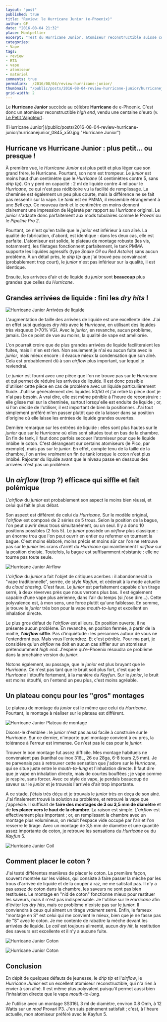 ```yaml
---
layout: "post"
published: true
title: "Review: le Hurricane Junior (e-Phoenix)"
author: GF
date: "2016-08-04 21:32"
place: Montpellier
excerpt: "Test du Hurricane Junior, atomiseur reconstructible suisse construit par e-Phoenix. Surprenant mélange des genres, cet atomiseur n'est pas facile à dompter. Mais une fois que l'on s'y est habitué, la vape est d'une qualité exceptionnelle."
categories:
- Vape
tags:
- review
- RTA
- vape
- atomiseur
- matériel
comments: true
permalink:  /2016/08/04/review-hurricane-junior/
thumbnail: "/public/posts/2016-08-04-review-hurricane-junior/hurricanejunior.jpg"
grid-width: 2
---
```


Le **Hurricane Junior** succède au célèbre **Hurricane** de e-Phoenix. C'est donc un atomiseur reconstructible _high end_, vendu une centaine d'euro (v. [Le Petit Vapoteur](http://www.lepetitvapoteur.com/fr/reparables/2738-hurricane-junior.html)).

<div class='wrap-left' markdown="1">
![Hurricane Junior](/public/posts/2016-08-04-review-hurricane-junior/hurricanejunior_0845_x50.jpg "Hurricane Junior")
</div>

## Hurricane vs Hurricane Junior : plus petit... ou presque !

À première vue, le _Hurricane Junior_ est plus petit et plus léger que son grand frère, le Hurricane. Pourtant, son nom est trompeur. Le _junior_ est moins haut d'un centimètre que le _Hurricane_ (4 centimètres contre 5, sans _drip tip_). On y perd en capacité : 2 ml de liquide contre 4 ml pour le _Hurricane_, ce qui n'est pas rédibitoire vu la facilité de remplissage. La cheminée est également un peu plus courte, mais la différence ne se fait pas ressentir sur la vape. Le _tank_ est en PMMA, il ressemble étrangement à une _Bell cap_. Ce nouveau _tank_ et le centimètre en moins donnent clairement une impression de légèreté par rapport au _Hurricane_ original. Le _junior_ s'adapte donc parfaitement aux mods tubulaires comme le _Provari_ ou le _Pipeline Pro 2_.

Pourtant, ce n'est qu'en taille que le _junior_ est inférieur à son aîné. La qualité de fabrication, d'abord, est identique : dans les deux cas, elle est parfaite. L'atomiseur est solide, le plateau de montage robuste (les vis, notamment), les filetages fonctionnent parfaitement, le tank PMMA supporte les liquides agressifs (type _Snake Oil_ ou _Red Astaire_) sans aucun problème. À un détail près, le _drip tip_ que j'ai trouvé peu convaincant (probablement trop court), le _junior_ n'est pas inférieur sur la qualité, il est identique.

Ensuite, les arrivées d'air et de liquide du _junior_ sont **beaucoup** plus grandes que celles du _Hurricane_.

## Grandes arrivées de liquide : fini les _dry hits_ !

![Hurricane Junior Arrivées de liquide](/public/posts/2016-08-04-review-hurricane-junior/hurricanejunior_0151_x50.jpg "Hurricane Junior Arrivées de liquide")

L'augmentation de taille des arrivées de liquide est une excellente idée. J'ai en effet subi quelques _dry hits_ avec le _Hurricane_, en utilisant des liquides très visqueux (>70% VG). Avec le _junior_, en revanche, aucun problème, jamais. De ce point de vue au moins, la qualité de vape est améliorée. 

L'on pourrait croire que de plus grandes arrivées de liquide faciliteraient les fuites, mais il n'en est rien. Non seulement je n'ai eu aucun fuite avec le _junior_, mais mieux encore : il évacue mieux la condensation que son aîné. Cela est probablement dû à son _airflow_ plus important, sur lequel je reviendrai.

Le _junior_ est fourni avec une pièce que l'on ne trouve pas sur le _Hurricane_ et qui permet de réduire les arrivées de liquide. Il est donc possible d'utiliser cette pièce en cas de problème avec un liquide particulièrement fluide. J'utilise généralement des liquides 50/50 et j'ai retiré la pièce dont je n'ai pas besoin. A vrai dire, elle est même pénible à l'heure de reconstruire : elle glisse mal sur la cheminée, surtout lorsqu'elle est enduite de liquide ; or, si l'on décide de l'utiliser, il est important de bien la positionner. J'ai tout simplement préféré m'en passer plutôt que de la laisser dans sa position d'origine où elle laisse les entrées de liquide grandes ouvertes.

Dernière remarque sur les entrées de liquide : elles sont plus hautes sur le _junior_ que sur le _Hurricane_ où elles sont situées tout en bas de la chambre. En fin de tank, il faut donc parfois secouer l'atomiseur pour que le liquide imbibe le coton. C'est dérangeant sur certains atomiseurs (le Pico, par exemple), mais pas sur le _junior_. En effet, compte tenu de la taille de la chambre, l'on arrive _vraiment_ en fin de tank lorsque le coton n'est plus imbibé. Rajouter du liquide avant que le niveau passe en dessous des arrivées n'est pas un problème.

## Un _airflow_ (trop ?) efficace qui siffle et fait polémique

L'_airflow_ du _junior_ est probablement son aspect le moins bien réussi, et celui qui fait le plus débat.

Son aspect est différent de celui du _Hurricane_. Sur le modèle original, l'_airflow_ est composé de 2 séries de 5 trous. Selon la position de la bague, l'on peut ouvrir deux trous simultanément, ou un seul. Il y a donc 10 positions possibles (2 fois 5). Le _junior_ possède un _airflow_ plus classique : un énorme trou que l'on peut ouvrir en entier ou refermer en tournant la bague. C'est moins élaboré, moins précis et moins sûr car l'on ne retrouve pas sur le _junior_ les crans d'arrêt du _Hurricane_ qui maintiennent l'_airflow_ sur la position choisie. Toutefois, la bague est suffisamment résistante : elle ne tourne pas toute seule.

![Hurricane Junior Airflow](/public/posts/2016-08-04-review-hurricane-junior/hurricanejunior_0152_x50.jpg "Hurricane Junior Airflow")

L'_airflow_ du _junior_ a fait l'objet de critiques acerbes : il abandonnerait la "vape traditionnelle", serrée, de style _Kayfun_, et céderait à la mode actuelle du _cloud chasing_. C'est faux. Le _junior_ est parfaitement capable d'un tirage serré, à deux réverves près que nous verrons plus bas. Il est également capable d'une vape plus aérienne, dans l'air du temps (si j'ose dire...). Cette polyvalence est, à mon sens, une force plutôt qu'une faiblesse. En somme, je trouve le _junior_ très bon pour la vape _mouth-to-lung_ et excellent en inhalation directe.

Le plus gros défaut de l'_airflow_ est ailleurs. En position ouverte, il ne présente aucun problème. En revanche, en position fermée, à partir de la moitié, **l'_airflow_ siffle**. Pas d'inquiétude : les personnes autour de vous ne l'entendront pas. Mais vous l'entendrez. Et c'est pénible. Pour ma part, je considère qu'un _airflow_ ne doit en aucun cas siffler sur un atomiseur prétendumment _high end_. J'espère qu'e-Phoenix résoudra ce problème dans la prochaine version du _junior_.

Notons également, au passage, que le _junior_ est plus bruyant que le _Hurricane_. Ce n'est pas tant que le bruit soit plus fort, c'est que le _Hurricane_ l'étouffe fortement, à la manière du _Kayfun_. Sur le _junior_, le bruit est moins étouffé, on l'entend un peu plus, c'est moins agréable.

## Un plateau conçu pour les "gros" montages

Le plateau de montage du _junior_ est le même que celui du _Hurricane_. Pourtant, le montage à réaliser sur le plateau est différent.

![Hurricane Junior Plateau de montage](/public/posts/2016-08-04-review-hurricane-junior/hurricanejunior_0846_x50.jpg "Hurricane Junior Plateau de montage")

Disons-le d'emblée : le _junior_ n'est pas aussi facile à construire sur le _Hurricane_. Sur ce dernier, n'importe quel montage convient à eu près, la tolérance à l'erreur est immense. Ce n'est pas le cas pour le _junior_.

Trouver le bon montage fut assez difficile. Mes montage habituels ne convenaient pas (kanthal ou inox 316L, 26 ou 28ga, 6-8 tours 2,5 mm). Je ne parvenais pas à retrouver cette sensation que j'adore sur le _Hurricane_, qui se situe juste entre le _mouth-to-lung_ et l'inhalation directe. Il faut dire que je vape en inhalation directe, mais de courtes bouffées ; je vape comme je respire, sans forcer. Avec ce style de vape, je perdais beaucoup de saveur sur le _junior_ et je trouvais l'arrivée d'air trop importante.

A ce stade, j'étais très déçu et je trouvais le _junior_ très en deça de son aîné. J'ai finalement trouvé la solution au problème, et retrouvé la vape que j'apprécie. Il suffisait de **faire des montages de 3 ou 3,5 mm de diamètre** et de **les placer vers le haut de la chambre**. La raison est simple. L'_airflow_ est effectivement plus important ; or, en remplissant la chambre avec un montage plus volumineux, on réduit l'espace vide occupé par l'air et l'on resserre le tirage. Avec un montage de 3,5 mm de diamètre et une quantité assez importante de coton, je retrouve les sensations du _Hurricane_ ou du _Kayfun_ 5.

![Hurricane Junior Coil](/public/posts/2016-08-04-review-hurricane-junior/hurricanejunior_0848_x50.jpg "Hurricane Junior Coil")

## Comment placer le coton ?

J'ai testé différentes manières de placer le coton. La première façon, souvent montrée sur les vidéos, qui consiste à faire passer la mèche par les trous d'arrivée de liquide et de la couper à raz, ne me satisfait pas. Il n'y a pas assez de coton dans la chambre, les saveurs ne sont pas bien restituées. Le montage en "nid de coton" fonctionne mieux pour restituer les saveurs, mais il n'est pas indispensable. Je l'utilise sur le _Hurricane_ afin d'éviter les _dry hits_, mais ce problème n'existe pas sur le _junior_. Il conviendra à ceux qui aiment un tirage _vraiment_ serré. Enfin, le fameux "montage en S" est celui qui me convient le mieux, bien que je ne fasse pas de "S" avec le coton. Je me contente de rabattre la mèche devant les arrivées de liquide. Le _coil_ est toujours alimenté, aucun _dry hit_, la restitution des saveurs est excellente et il n'y a aucune fuite.

![Hurricane Junior Coton](/public/posts/2016-08-04-review-hurricane-junior/hurricanejunior_0850_x50.jpg "Hurricane Junior Coton")

![Hurricane Junior Coton](/public/posts/2016-08-04-review-hurricane-junior/hurricanejunior_0852_x50.jpg "Hurricane Junior Coton")

## Conclusion

En dépit de quelques défauts de jeunesse, le _drip tip_ et l'_airflow_, le _Hurricane Junior_ est un excellent atomiseur reconstructible, qui n'a rien à envier à son aîné. Il est même plus polyvalent puisqu'il permet aussi bien l'inhalation directe que le vape _mouth-to-lung_.

Je l'utilise avec un montage SS316L 3 ml de diamètre, environ 0.8 Omh, à 12 Watts sur un _mod_ Provari P3. J'en suis peinement satisfait ; c'est, à l'heure actuelle, mon atomiseur préféré avec le Kayfun 5.


